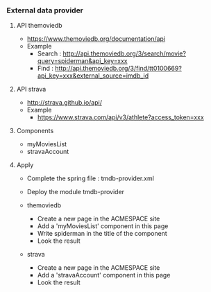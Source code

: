 ### External data provider

1.  API themoviedb

    * https://www.themoviedb.org/documentation/api
    * Example
        * Search : http://api.themoviedb.org/3/search/movie?query=spiderman&api_key=xxx
        * Find : http://api.themoviedb.org/3/find/tt0100669?api_key=xxx&external_source=imdb_id

2. API strava

    * http://strava.github.io/api/
    * Example
        * https://www.strava.com/api/v3/athlete?access_token=xxx

3.  Components

    * myMoviesList
    * stravaAccount

4.  Apply

    * Complete the spring file : tmdb-provider.xml

    * Deploy the module tmdb-provider

    * themoviedb
        * Create a new page in the ACMESPACE site
        * Add a 'myMoviesList' component in this page
        * Write spiderman in the title of the component
        * Look the result

    * strava
        * Create a new page in the ACMESPACE site
        * Add a 'stravaAccount' component in this page
        * Look the result


